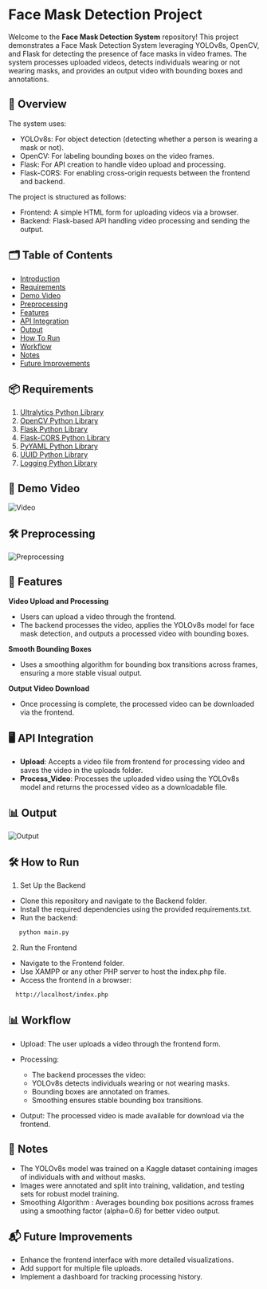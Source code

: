 # Face Mask Detection Project

Welcome to the **Face Mask Detection System** repository! This project demonstrates a Face Mask Detection System leveraging YOLOv8s, OpenCV, and Flask for detecting the presence of face masks in video frames. The system processes uploaded videos, detects individuals wearing or not wearing masks, and provides an output video with bounding boxes and annotations.

## 📄 Overview
The system uses:

- YOLOv8s: For object detection (detecting whether a person is wearing a mask or not).
- OpenCV: For labeling bounding boxes on the video frames.
- Flask: For API creation to handle video upload and processing.
- Flask-CORS: For enabling cross-origin requests between the frontend and backend.

The project is structured as follows:

- Frontend: A simple HTML form for uploading videos via a browser.
- Backend: Flask-based API handling video processing and sending the output.

## 🗂 Table of Contents
- [Introduction](#-overview)
- [Requirements](#-requirements)
- [Demo Video](#-demo-video)
- [Preprocessing](#-preprocessing)
- [Features](#-features)
- [API Integration](#-api-integration)
- [Output](#-output)
- [How To Run](#-how-to-run)
- [Workflow](#-workflow)
- [Notes](#-notes)
- [Future Improvements](#-future-improvements)

## 📦 Requirements
1. [Ultralytics Python Library](https://docs.ultralytics.com/)
2. [OpenCV Python Library](https://docs.opencv.org/4.x/)
3. [Flask Python Library](https://flask.palletsprojects.com/en/stable/)
4. [Flask-CORS Python Library](https://flask-cors.readthedocs.io/en/latest/)
5. [PyYAML Python Library](https://pyyaml.org/wiki/PyYAMLDocumentation)
6. [UUID Python Library](https://docs.python.org/3/library/uuid.html)
7. [Logging Python Library](https://docs.python.org/3/library/logging.html)

## 🎥 Demo Video

![Video](https://github.com/user-attachments/assets/0ab02ebe-518f-449d-820b-67cdc3fce1f9)

## 🛠 Preprocessing

![Preprocessing](https://github.com/user-attachments/assets/84de08fe-a583-4d4b-ad5b-7dc68c4ff66d)

## 🎯 Features

**Video Upload and Processing**
   
   - Users can upload a video through the frontend.
   - The backend processes the video, applies the YOLOv8s model for face mask detection, and outputs a processed video with bounding boxes.
     
**Smooth Bounding Boxes**
   
   - Uses a smoothing algorithm for bounding box transitions across frames, ensuring a more stable visual output.

**Output Video Download**
   
   - Once processing is complete, the processed video can be downloaded via the frontend.

## 🖥️ API Integration

- **Upload**: Accepts a video file from frontend for processing video and saves the video in the uploads folder.
- **Process_Video**: Processes the uploaded video using the YOLOv8s model and returns the processed video as a downloadable file.

## 📊 Output
![Output](https://github.com/user-attachments/assets/38dae375-af91-4162-84a4-5d76c31e7d29)

## 🛠 How to Run

1. Set Up the Backend
   
- Clone this repository and navigate to the Backend folder.
- Install the required dependencies using the provided requirements.txt.
- Run the backend:
```sh
   python main.py
```

2. Run the Frontend
- Navigate to the Frontend folder.
- Use XAMPP or any other PHP server to host the index.php file.
- Access the frontend in a browser:
```sh
  http://localhost/index.php
```

## 📊 Workflow

- Upload: The user uploads a video through the frontend form.
  
- Processing:
  - The backend processes the video:
  - YOLOv8s detects individuals wearing or not wearing masks.
  - Bounding boxes are annotated on frames.
  - Smoothing ensures stable bounding box transitions.
    
- Output: The processed video is made available for download via the frontend.

## 📝 Notes

- The YOLOv8s model was trained on a Kaggle dataset containing images of individuals with and without masks.
- Images were annotated and split into training, validation, and testing sets for robust model training.
- Smoothing Algorithm : Averages bounding box positions across frames using a smoothing factor (alpha=0.6) for better video output.

## 📬 Future Improvements

- Enhance the frontend interface with more detailed visualizations.
- Add support for multiple file uploads.
- Implement a dashboard for tracking processing history.


